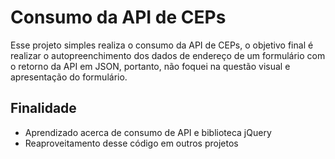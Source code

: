 # Consumo da API de CEPs
Esse projeto simples realiza o consumo da API de CEPs, o objetivo final é realizar o autopreenchimento dos dados de endereço de um formulário com o retorno da API em JSON, portanto, não foquei na questão visual e apresentação do formulário.

## Finalidade
* Aprendizado acerca de consumo de API e biblioteca jQuery
* Reaproveitamento desse código em outros projetos

